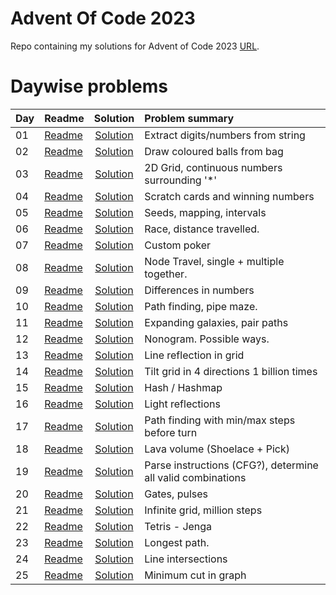 # Advent Of Code 2023

Repo containing my solutions for Advent of Code 2023 [URL](https://adventofcode.com/2023). 


# Daywise problems


Day  | Readme                      | Solution                              | Problem summary
:--- | :-------                    | :-----------------------------------: | :---------------
01   | [Readme](./Day01/readme.md) | [Solution](./Day01/solution.R)        | Extract digits/numbers from string
02   | [Readme](./Day02/readme.md) | [Solution](./Day02/solution.R)        | Draw coloured balls from bag
03   | [Readme](./Day03/readme.md) | [Solution](./Day03/solution.R)        | 2D Grid, continuous numbers surrounding '*'
04   | [Readme](./Day04/readme.md) | [Solution](./Day04/solution.R)        | Scratch cards and winning numbers
05   | [Readme](./Day05/readme.md) | [Solution](./Day05/solution.R)        | Seeds, mapping, intervals
06   | [Readme](./Day06/readme.md) | [Solution](./Day06/solution.R)        | Race, distance travelled.
07   | [Readme](./Day07/readme.md) | [Solution](./Day07/solution.R)        | Custom poker
08   | [Readme](./Day08/readme.md) | [Solution](./Day08/solution.R)        | Node Travel, single + multiple together. 
09   | [Readme](./Day09/readme.md) | [Solution](./Day09/solution.R)        | Differences in numbers
10   | [Readme](./Day10/readme.md) | [Solution](./Day10/solution.R)        | Path finding, pipe maze. 
11   | [Readme](./Day11/readme.md) | [Solution](./Day11/solution.R)        | Expanding galaxies, pair paths
12   | [Readme](./Day12/readme.md) | [Solution](./Day12/solution.R)        | Nonogram. Possible ways. 
13   | [Readme](./Day13/readme.md) | [Solution](./Day13/solution.R)        | Line reflection in grid
14   | [Readme](./Day14/readme.md) | [Solution](./Day14/solution.R)        | Tilt grid in 4 directions 1 billion times
15   | [Readme](./Day15/readme.md) | [Solution](./Day15/solution.R)        | Hash / Hashmap
16   | [Readme](./Day16/readme.md) | [Solution](./Day16/solution.R)        | Light reflections
17   | [Readme](./Day17/readme.md) | [Solution](./Day17/solution.R)        | Path finding with min/max steps before turn
18   | [Readme](./Day18/readme.md) | [Solution](./Day18/solution.R)        | Lava volume (Shoelace + Pick)
19   | [Readme](./Day19/readme.md) | [Solution](./Day19/solution.R)        | Parse instructions (CFG?), determine all valid combinations
20   | [Readme](./Day20/readme.md) | [Solution](./Day20/solution.R)        | Gates, pulses
21   | [Readme](./Day21/readme.md) | [Solution](./Day21/solution.R)        | Infinite grid, million steps
22   | [Readme](./Day22/readme.md) | [Solution](./Day22/solution.R)        | Tetris - Jenga
23   | [Readme](./Day23/readme.md) | [Solution](./Day23/solution.R)        | Longest path. 
24   | [Readme](./Day24/readme.md) | [Solution](./Day24/solution.R)        | Line intersections
25   | [Readme](./Day25/readme.md) | [Solution](./Day25/solution.R)        | Minimum cut in graph

